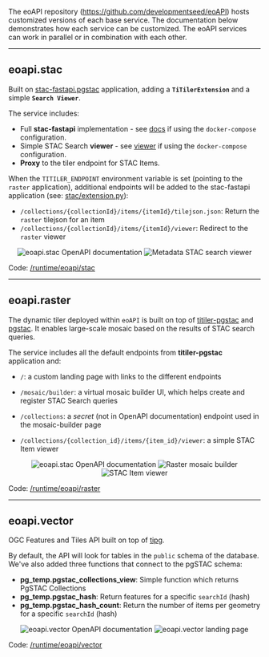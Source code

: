 The eoAPI repository (https://github.com/developmentseed/eoAPI) hosts customized versions of each base service. The documentation below demonstrates how each service can be customized. The eoAPI services can work in parallel or in combination with each other.

---
## eoapi.stac

Built on [stac-fastapi.pgstac](https://github.com/stac-utils/stac-fastapi) application, adding a **`TiTilerExtension`** and a simple **`Search Viewer`**.

The service includes:

- Full **stac-fastapi** implementation - see [docs](http://localhost:8081/docs) if using the `docker-compose` configuration.
- Simple STAC Search **viewer** - see [viewer](http://localhost:8081/index.html) if using the `docker-compose` configuration.
- **Proxy** to the tiler endpoint for STAC Items.

When the `TITILER_ENDPOINT` environment variable is set (pointing to the `raster` application), additional endpoints will be added to the stac-fastapi application (see: [stac/extension.py](https://github.com/developmentseed/eoAPI/blob/main/src/eoapi/stac/eoapi/stac/extension.py)):

- `/collections/{collectionId}/items/{itemId}/tilejson.json`: Return the `raster` tilejson for an item
- `/collections/{collectionId}/items/{itemId}/viewer`: Redirect to the `raster` viewer

<p align="center">
<img  alt="eoapi.stac OpenAPI documentation"src="https://github.com/developmentseed/eoAPI/assets/10407788/f7fc4e7f-079a-4007-8c4c-74ff9ca7b012">
<img alt="Metadata STAC search viewer" src="https://github.com/developmentseed/eoAPI/assets/10407788/b1fd6aa8-aab9-4d58-9ad4-6e1069ed9473"/>
</p>

Code: [/runtime/eoapi/stac](https://github.com/developmentseed/eoAPI/tree/main/runtime/eoapi/stac)

---
## eoapi.raster

The dynamic tiler deployed within `eoAPI` is built on top of [titiler-pgstac](https://github.com/stac-utils/titiler-pgstac) and [pgstac](https://github.com/stac-utils/pgstac). It enables large-scale mosaic based on the results of STAC search queries.

The service includes all the default endpoints from **titiler-pgstac** application and:

- `/`: a custom landing page with links to the different endpoints

- `/mosaic/builder`: a virtual mosaic builder UI, which helps create and register STAC Search queries

- `/collections`: a *secret* (not in OpenAPI documentation) endpoint used in the mosaic-builder page

- `/collections/{collection_id}/items/{item_id}/viewer`: a simple STAC Item viewer

<p align="center">
<img alt="eoapi.stac OpenAPI documentation" src="https://github.com/developmentseed/eoAPI/assets/10407788/aa08d796-f3b1-4f43-8021-cbddfff95d26">
<img alt="Raster mosaic builder" src="https://github.com/developmentseed/eoAPI/assets/10407788/8f0c96e6-d80a-46ef-a34f-66e59c64a027"/>
<img alt="STAC Item viewer" src="https://github.com/developmentseed/eoAPI/assets/10407788/be86f07e-4b05-4c78-87bf-8738daf1ee20">
</p>


Code: [/runtime/eoapi/raster](https://github.com/developmentseed/eoAPI/tree/main/runtime/eoapi/raster)

---
## eoapi.vector

OGC Features and Tiles API built on top of [tipg](https://github.com/developmentseed/tipg).

By default, the API will look for tables in the `public` schema of the database. We've also added three functions that connect to the pgSTAC schema:

- **pg_temp.pgstac_collections_view**: Simple function which returns PgSTAC Collections
- **pg_temp.pgstac_hash**: Return features for a specific `searchId` (hash)
- **pg_temp.pgstac_hash_count**: Return the number of items per geometry for a specific `searchId` (hash)

<p align="center">
<img alt="eoapi.vector OpenAPI documentation" src="https://github.com/developmentseed/eoAPI/assets/10407788/80ff9659-bc07-4238-a94a-7cab0a2af380">
<img alt="eoapi.vector landing page" src="https://github.com/developmentseed/eoAPI/assets/10407788/b2a8a8d4-d3a1-464a-8b1a-166499ee4abd">
</p>

Code: [/runtime/eoapi/vector](https://github.com/developmentseed/eoAPI/tree/main/runtime/eoapi/vector)